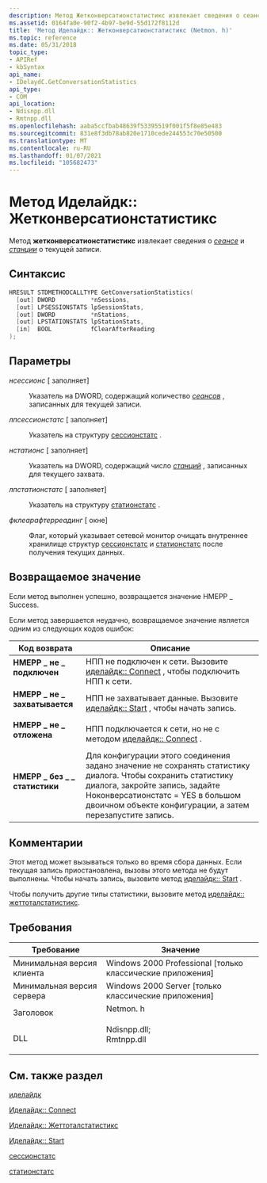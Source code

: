 ```yaml
---
description: Метод Жетконверсатионстатистикс извлекает сведения о сеансе и станции о текущей записи.
ms.assetid: 0164fa0e-90f2-4b97-be9d-55d172f8112d
title: 'Метод Иделайдк:: Жетконверсатионстатистикс (Netmon. h)'
ms.topic: reference
ms.date: 05/31/2018
topic_type:
- APIRef
- kbSyntax
api_name:
- IDelaydC.GetConversationStatistics
api_type:
- COM
api_location:
- Ndisnpp.dll
- Rmtnpp.dll
ms.openlocfilehash: aaba5ccfbab48639f53395519f001f5f8e85e483
ms.sourcegitcommit: 831e8f3db78ab820e1710cede244553c70e50500
ms.translationtype: MT
ms.contentlocale: ru-RU
ms.lasthandoff: 01/07/2021
ms.locfileid: "105682473"
---
```

# <a name="idelaydcgetconversationstatistics-method"></a>Метод Иделайдк:: Жетконверсатионстатистикс

Метод **жетконверсатионстатистикс** извлекает сведения о [*сеансе*](s.md) и [*станции*](s.md) о текущей записи.

## <a name="syntax"></a>Синтаксис


```C++
HRESULT STDMETHODCALLTYPE GetConversationStatistics(
  [out] DWORD          *nSessions,
  [out] LPSESSIONSTATS lpSessionStats,
  [out] DWORD          *nStations,
  [out] LPSTATIONSTATS lpStationStats,
  [in]  BOOL           fClearAfterReading
);
```



## <a name="parameters"></a>Параметры

<dl> <dt>

*нсессионс* \[ заполняет\]
</dt> <dd>

Указатель на DWORD, содержащий количество [*сеансов*](s.md) , записанных для текущей записи.

</dd> <dt>

*лпсессионстатс* \[ заполняет\]
</dt> <dd>

Указатель на структуру [сессионстатс](sessionstats.md) .

</dd> <dt>

*нстатионс* \[ заполняет\]
</dt> <dd>

Указатель на DWORD, содержащий число [*станций*](s.md) , записанных для текущего захвата.

</dd> <dt>

*лпстатионстатс* \[ заполняет\]
</dt> <dd>

Указатель на структуру [статионстатс](stationstats.md) .

</dd> <dt>

*фклеарафтерреадинг* \[ окне\]
</dt> <dd>

Флаг, который указывает сетевой монитор очищать внутреннее хранилище структур [сессионстатс](sessionstats.md) и [статионстатс](stationstats.md) после получения текущих данных.

</dd> </dl>

## <a name="return-value"></a>Возвращаемое значение

Если метод выполнен успешно, возвращается значение НМЕРР \_ Success.

Если метод завершается неудачно, возвращаемое значение является одним из следующих кодов ошибок:



| Код возврата                                                                                                   | Описание                                                                                                                                                                                                                            |
|---------------------------------------------------------------------------------------------------------------|----------------------------------------------------------------------------------------------------------------------------------------------------------------------------------------------------------------------------------------|
| <dl> <dt>**НМЕРР \_ не \_ подключен**</dt> </dl>          | НПП не подключен к сети. Вызовите [иделайдк:: Connect](idelaydc-connect.md) , чтобы подключить НПП к сети.<br/>                                                                                                  |
| <dl> <dt>**НМЕРР \_ не \_ захватывается**</dt> </dl>          | НПП не захватывает данные. Вызовите [иделайдк:: Start](idelaydc-start.md) , чтобы начать запись.<br/>                                                                                                                             |
| <dl> <dt>**НМЕРР \_ не \_ отложена**</dt> </dl>            | НПП подключается к сети, но не с методом [иделайдк:: Connect](idelaydc-connect.md) .<br/>                                                                                                                      |
| <dl> <dt>**НМЕРР \_ без \_ \_ статистики**</dt> </dl> | Для конфигурации этого соединения задано значение не сохранять статистику диалога. Чтобы сохранить статистику диалога, закройте запись, задайте Ноконверсатионстатс = YES в большом двоичном объекте конфигурации, а затем перезапустите запись.<br/> |



 

## <a name="remarks"></a>Комментарии

Этот метод может вызываться только во время сбора данных. Если текущая запись приостановлена, вызовы этого метода не будут выполнены. Чтобы начать запись, вызовите метод [иделайдк:: Start](idelaydc-start.md) .

Чтобы получить другие типы статистики, вызовите метод [иделайдк:: жеттоталстатистикс](idelaydc-gettotalstatistics.md).

## <a name="requirements"></a>Требования



| Требование | Значение |
|-------------------------------------|----------------------------------------------------------------------------------------------------------------------------------------------------------|
| Минимальная версия клиента<br/> | Windows 2000 Professional \[только классические приложения\]<br/>                                                                                               |
| Минимальная версия сервера<br/> | Windows 2000 Server \[только классические приложения\]<br/>                                                                                                     |
| Заголовок<br/>                   | <dl> <dt>Netmon. h</dt> </dl>                                                                      |
| DLL<br/>                      | <dl> <dt>Ndisnpp.dll; </dt> <dt>Rmtnpp.dll</dt> </dl> |



## <a name="see-also"></a>См. также раздел

<dl> <dt>

[иделайдк](idelaydc.md)
</dt> <dt>

[Иделайдк:: Connect](idelaydc-connect.md)
</dt> <dt>

[Иделайдк:: Жеттоталстатистикс](idelaydc-gettotalstatistics.md)
</dt> <dt>

[Иделайдк:: Start](idelaydc-start.md)
</dt> <dt>

[сессионстатс](sessionstats.md)
</dt> <dt>

[статионстатс](stationstats.md)
</dt> </dl>

 

 




